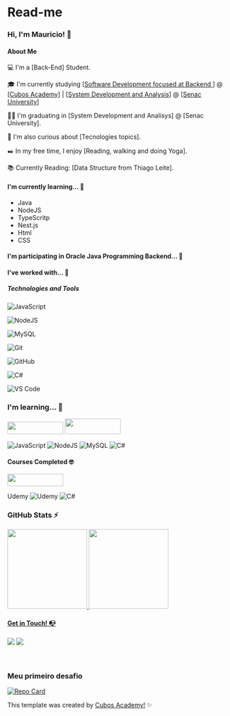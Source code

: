 
# Read-me

### Hi, I'm Mauricio! 👋

#### About Me
💻 I'm a [Back-End] Student.

🎓 I'm currently studying  [[Software Development focused at Backend ](https://cubos.academy/cursos/desenvolvimento-de-software-v2) ] @ [[Cubos Academy](https://cubos.academy/)] | [[System Development and Analysis](http://www.systemsdev.com/)] @  [[Senac University](https://www.sp.senac.br/jsp/webcas/default.jsp?newsID=a21634.htm&testeira=722&unit=CAS,CAJ,CAP&sub=)]

👩‍💻 I'm  graduating  in [System Development and Analisys] @ [Senac University].

🔎 I'm also curious about [Tecnologies topics].

✒️ In my free time, I enjoy [Reading, walking and doing Yoga].

📚 Currently Reading: [Data Structure from Thiago Leite].



#### I'm currently learning... 🧩
-  Java
-  NodeJS
-  TypeScritp
-  Nest.js
-  Html
-  CSS


#### I'm participating in Oracle Java Programming Backend...  🤖


#### I've worked with... 🔧


##### Technologies and Tools



![JavaScript](https://img.shields.io/badge/javascript-%23323330.svg?style=for-the-badge&logo=javascript&logoColor=%23F7DF1E)

![NodeJS](https://img.shields.io/badge/node.js-6DA55F?style=for-the-badge&logo=node.js&logoColor=white)

![MySQL](https://img.shields.io/badge/mysql-%2300f.svg?style=for-the-badge&logo=mysql&logoColor=white)

![Git](https://img.shields.io/badge/git-%23F05033.svg?style=for-the-badge&logo=git&logoColor=white)

![GitHub](https://img.shields.io/badge/github-%23121011.svg?style=for-the-badge&logo=github&logoColor=white)

![C#](https://img.shields.io/badge/c%23-%23239120.svg?style=for-the-badge&logo=c-sharp&logoColor=white)

![VS Code](https://img.shields.io/badge/VS%20Code-0078d7.svg?style=for-the-badge&logo=visual-studio-code&logoColor=white)



### I'm learning... 🧩


<img height=28 width= 126 src="https://cdn.jsdelivr.net/gh/devicons/devicon@latest/icons/javascript/javascript-original.svg" />

<img height=35 width= 126 src="https://cdn.jsdelivr.net/gh/devicons/devicon@latest/icons/java/java-plain-wordmark.svg" />

![JavaScript](https://img.shields.io/badge/javascript-%23323330.svg?style=for-the-badge&logo=javascript&logoColor=%23F7DF1E)
![NodeJS](https://img.shields.io/badge/node.js-6DA55F?style=for-the-badge&logo=node.js&logoColor=white)
![MySQL](https://img.shields.io/badge/mysql-%2300f.svg?style=for-the-badge&logo=mysql&logoColor=white)
![C#](https://img.shields.io/badge/c%23-%23239120.svg?style=for-the-badge&logo=c-sharp&logoColor=white)




#### Courses Completed 🤓


<img  height=28 width= 126 src="https://cdn.jsdelivr.net/gh/devicons/devicon@latest/icons/nodejs/nodejs-original.svg" />
          

<i class="devicon-javascript-plain colored"></i>

Udemy	![Udemy](https://img.shields.io/badge/Udemy-A435F0?style=for-the-badge&logo=Udemy&logoColor=white)
![C#](https://img.shields.io/badge/c%23-%23239120.svg?style=for-the-badge&logo=c-sharp&logoColor=white)



### GitHub Stats ⚡
<div>
<a href="https://github.com/devxxx-dias">
<img height="180em" src="https://github-readme-stats.vercel.app/api/top-langs/?username=devxxx-dias&layout=compact&langs_count=7&theme=dracula"/>
<img height="180em" src="https://github-readme-stats.vercel.app/api?username=devxxx-dias&show_icons=true&theme=dracula&include_all_commits=true&count_private=true"/>
</div>

#### Get in Touch! 📭
<div>
<a href="https://www.linkedin.com/in/diasmauricio" target="_blank"><img src="https://img.shields.io/badge/-LinkedIn-%230077B5?style=for-the-badge&logo=linkedin&logoColor=white" target="_blank"></a>  
<a href="https://instagram.com/mauriciondias" target="_blank"><img src="https://img.shields.io/badge/-Instagram-%23E4405F?style=for-the-badge&logo=instagram&logoColor=white" target="_blank"></a> 
</div>
<br>
<br>

### Meu primeiro desafio
[![Repo Card](https://github-readme-stats.vercel.app/api/pin/?username=devxxx-dias&repo=API-Biblioteca&bg_color=000&border_color=30A3DC&show_icons=true&icon_color=30A3DC&title_color=E94D5F&text_color=FFF)](https://github.com/devxxx-dias/API-Biblioteca)



This template was created by <a href="https://cubos.academy/" target="_blank">Cubos Academy!</a> ✨
